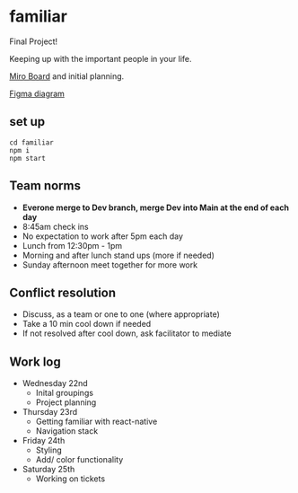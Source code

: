# familiar
Final Project! 

Keeping up with the important people in your life.

[Miro Board](https://miro.com/welcomeonboard/WnRwTUdXelJWTURKWTVxcG90RVZ0WlM0QUlvZGhNTGlTdUVrY2x2ZHRlWGcyR0s5NEd6WWZZWUtjNmo1SnJYeHwzMDc0NDU3MzYyNzE5MjQ5MDI5?invite_link_id=296578751498) and initial planning.

[Figma diagram](https://www.figma.com/file/d7bdGZa5Bd49jT3dmJLYXU/familiar?node-id=0%3A1)

## set up
```
cd familiar
npm i
npm start
```

## Team norms
* **Everone merge to Dev branch, merge Dev into Main at the end of each day**
* 8:45am check ins
* No expectation to work after 5pm each day
* Lunch from 12:30pm - 1pm
* Morning and after lunch stand ups (more if needed)
* Sunday afternoon meet together for more work

## Conflict resolution
* Discuss, as a team or one to one (where appropriate)
* Take a 10 min cool down if needed
* If not resolved after cool down, ask facilitator to mediate

## Work log
* Wednesday 22nd
  * Inital groupings
  * Project planning
* Thursday 23rd
  * Getting familiar with react-native
  * Navigation stack
* Friday 24th
  * Styling
  * Add/ color functionality 
* Saturday 25th
  * Working on tickets
